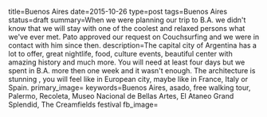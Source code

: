 
title=Buenos Aires
date=2015-10-26
type=post
tags=Buenos Aires
status=draft
summary=When we were planning our trip to B.A. we didn't know that we will stay with one of the coolest and relaxed persons what we've ever met. Pato approved our request on Couchsurfing and we were in contact with him since then. 
description=The capital city of Argentina has a lot to offer, great nightlife, food, culture events, beautiful center with amazing history and much more. You will need at least four days but we spent in B.A. more then one week and it wasn't enough. The architecture is stunning , you will feel like in European city, maybe like in France, Italy or Spain. 
primary_image=
keywords=Buenos Aires, asado, free walking tour, Palermo, Recoleta, Museo Nacional de Bellas Artes, El Ataneo Grand Splendid, The Creamfields festival
fb_image=